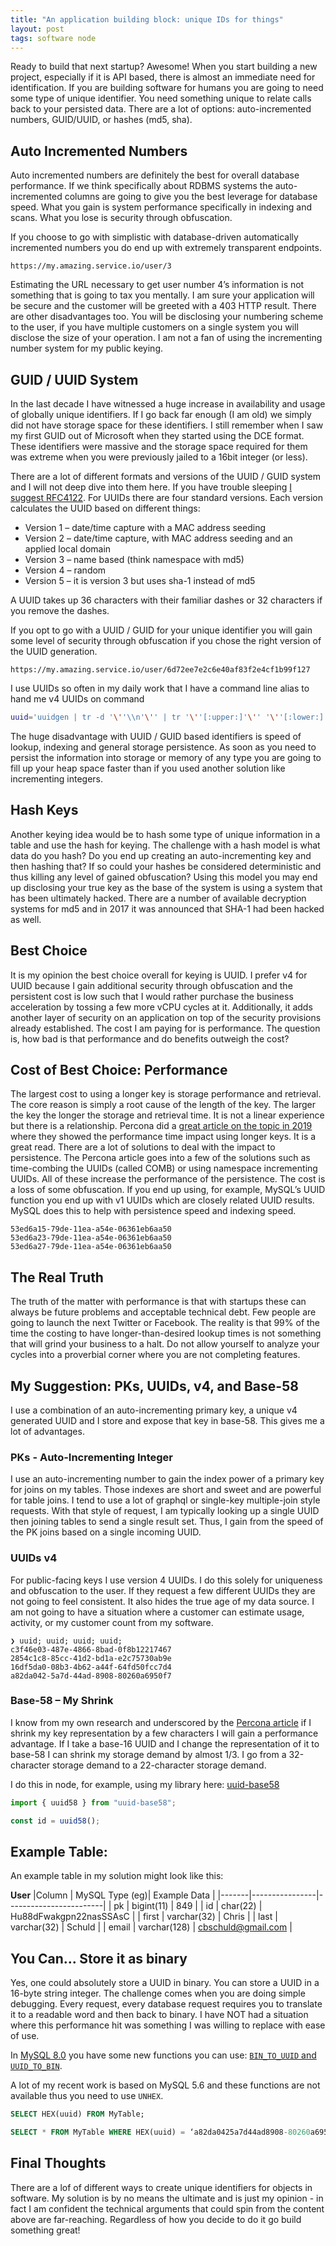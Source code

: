 ```yaml
---
title: "An application building block: unique IDs for things"
layout: post
tags: software node
---
```


Ready to build that next startup?  Awesome!  When you start building a new project, especially if it is API based, there is almost an immediate need for identification. If you are building software for humans you are going to need some type of unique identifier.  You need something unique to relate calls back to your persisted data.  There are a lot of options: auto-incremented numbers, GUID/UUID, or hashes (md5, sha).

## Auto Incremented Numbers

Auto incremented numbers are definitely the best for overall database performance.  If we think specifically about RDBMS systems the auto-incremented columns are going to give you the best leverage for database speed.  What you gain is system performance specifically in indexing and scans.  What you lose is security through obfuscation.

If you choose to go with simplistic with database-driven automatically incremented numbers you do end up with extremely transparent endpoints.
```
https://my.amazing.service.io/user/3
```

Estimating the URL necessary to get user number 4’s information is not something that is going to tax you mentally.  I am sure your application will be secure and the customer will be greeted with a 403 HTTP result.  There are other disadvantages too.  You will be disclosing your numbering scheme to the user, if you have multiple customers on a single system you will disclose the size of your operation.  I am not a fan of using the incrementing number system for my public keying.

## GUID / UUID System

In the last decade I have witnessed a huge increase in availability and usage of globally unique identifiers.  If I go back far enough (I am old) we simply did not have storage space for these identifiers.  I still remember when I saw my first GUID out of Microsoft when they started using the DCE format.  These identifiers were massive and the storage space required for them was extreme when you were previously jailed to a 16bit integer (or less).

There are a lot of different formats and versions of the UUID / GUID system and I will not deep dive into them here.  If you have trouble sleeping [I suggest RFC4122](https://tools.ietf.org/html/rfc4122).  For UUIDs there are four standard versions.  Each version calculates the UUID based on different things:

+ Version 1 – date/time capture with a MAC address seeding
+ Version 2 – date/time capture, with MAC address seeding and an applied local domain
+ Version 3 – name based (think namespace with md5)
+ Version 4 – random
+ Version 5 – it is version 3 but uses sha-1 instead of md5

A UUID takes up 36 characters with their familiar dashes or 32 characters if you remove the dashes.

If you opt to go with a UUID / GUID for your unique identifier you will gain some level of security through obfuscation if you chose the right version of the UUID generation. 
```
https://my.amazing.service.io/user/6d72ee7e2c6e40af83f2e4cf1b99f127
```

I use UUIDs so often in my daily work that I have a command line alias to hand me v4 UUIDs on command

```sh
uuid='uuidgen | tr -d '\''\\n'\'' | tr '\''[:upper:]'\'' '\''[:lower:]'\''  | pbcopy && pbpaste && echo'
```

The huge disadvantage with UUID / GUID based identifiers is speed of lookup, indexing and general storage persistence.  As soon as you need to persist the information into storage or memory of any type you are going to fill up your heap space faster than if you used another solution like incrementing integers.

## Hash Keys

Another keying idea would be to hash some type of unique information in a table and use the hash for keying.  The challenge with a hash model is what data do you hash?  Do you end up creating an auto-incrementing key and then hashing that?  If so could your hashes be considered deterministic and thus killing any level of gained obfuscation?  Using this model you may end up disclosing your true key as the base of the system is using a system that has been ultimately hacked. There are a number of available decryption systems for md5 and in 2017 it was announced that SHA-1 had been hacked as well.

## Best Choice

It is my opinion the best choice overall for keying is UUID.  I prefer v4 for UUID because I gain additional security through obfuscation and the persistent cost is low such that I would rather purchase the business acceleration by tossing a few more vCPU cycles at it.  Additionally, it adds another layer of security on an application on top of the security provisions already established.  The cost I am paying for is performance.  The question is, how bad is that performance and do benefits outweigh the cost?

## Cost of Best Choice: Performance

The largest cost to using a longer key is storage performance and retrieval.  The core reason is simply a root cause of the length of the key.  The larger the key the longer the storage and retrieval time.  It is not a linear experience but there is a relationship.  Percona did a [great article on the topic in 2019](https://www.percona.com/blog/2019/11/22/uuids-are-popular-but-bad-for-performance-lets-discuss/)
 where they showed the performance time impact using longer keys. It is a great read.  There are a lot of solutions to deal with the impact to persistence.  The Percona article goes into a few of the solutions such as time-combing the UUIDs (called COMB) or using namespace incrementing UUIDs.  All of these increase the performance of the persistence.  The cost is a loss of some obfuscation.  If you end up using, for example, MySQL’s UUID function you end up with v1 UUIDs which are closely related UUID results.  MySQL does this to help with persistence speed and indexing speed.

```
53ed6a15-79de-11ea-a54e-06361eb6aa50
53ed6a23-79de-11ea-a54e-06361eb6aa50
53ed6a27-79de-11ea-a54e-06361eb6aa50 
```

## The Real Truth

The truth of the matter with performance is that with startups these can always be future problems and acceptable technical debt.  Few people are going to launch the next Twitter or Facebook.  The reality is that 99% of the time the costing to have longer-than-desired lookup times is not something that will grind your business to a halt.  Do not allow yourself to analyze your cycles into a proverbial corner where you are not completing features.

## My Suggestion: PKs, UUIDs, v4, and Base-58

I use a combination of an auto-incrementing primary key, a unique v4 generated UUID and I store and expose that key in base-58.  This gives me a lot of advantages.

### PKs - Auto-Incrementing Integer

I use an auto-incrementing number to gain the index power of a primary key for joins on my tables.  Those indexes are short and sweet and are powerful for table joins.  I tend to use a lot of graphql or single-key multiple-join style requests.  With that style of request, I am typically looking up a single UUID then joining tables to send a single result set.  Thus, I gain from the speed of the PK joins based on a single incoming UUID.

### UUIDs v4

For public-facing keys I use version 4 UUIDs.  I do this solely for uniqueness and obfuscation to the user.  If they request a few different UUIDs they are not going to feel consistent.  It also hides the true age of my data source.  I am not going to have a situation where a customer can estimate usage, activity, or my customer count from my software.

```
❯ uuid; uuid; uuid; uuid;
c3f46e03-487e-4866-8bad-0f8b12217467
2854c1c8-85cc-41d2-bd1a-e2c75730ab9e
16df5da0-08b3-4b62-a44f-64fd50fcc7d4
a82da042-5a7d-44ad-8908-80260a6950f7
```

### Base-58 – My Shrink

I know from my own research and underscored by the [Percona article](https://www.percona.com/blog/2019/11/22/uuids-are-popular-but-bad-for-performance-lets-discuss/) if I shrink my key representation by a few characters I will gain a performance advantage.  If I take a base-16 UUID and I change the representation of it to base-58 I can shrink my storage demand by almost 1/3.  I go from a 32-character storage demand to a 22-character storage demand.

I do this in node, for example, using my library here: [uuid-base58](https://www.npmjs.com/package/uuid-base58)

```js
import { uuid58 } from "uuid-base58";

const id = uuid58();
```

## Example Table:

An example table in my solution might look like this:

**User**
|Column | MySQL Type (eg)| Example Data           |
|-------|----------------|------------------------|
| pk    | bigint(11)     | 849                    |
| id    | char(22)       | Hu88dFwakgpn22nasSSAsC |
| first | varchar(32)    | Chris                  |
| last  | varchar(32)    | Schuld                 |
| email | varchar(128)   | cbschuld@gmail.com     |

## You Can... Store it as binary

Yes, one could absolutely store a UUID in binary.  You can store a UUID in a 16-byte string integer.  The challenge comes when you are doing simple debugging.  Every request, every database request requires you to translate it to a readable word and then back to binary.  I have NOT had a situation where this performance hit was something I was willing to replace with ease of use.

In [MySQL 8.0](https://dev.mysql.com/doc/refman/8.0/en/miscellaneous-functions.html) you have some new functions you can use: [`BIN_TO_UUID` and `UUID_TO_BIN`](https://dev.mysql.com/doc/refman/8.0/en/miscellaneous-functions.html#function_bin-to-uuid
).

A lot of my recent work is based on MySQL 5.6 and these functions are not available thus you need to use `UNHEX`.

```sql
SELECT HEX(uuid) FROM MyTable;

SELECT * FROM MyTable WHERE HEX(uuid) = ‘a82da0425a7d44ad8908-80260a6950f7’;
```

## Final Thoughts

There are a lof of different ways to create unique identifiers for objects in software.  My solution is by no means the ultimate and is just my opinion - in fact I am confident the technical arguments that could spin from the content above are far-reaching.  Regardless of how you decide to do it go build something great!
